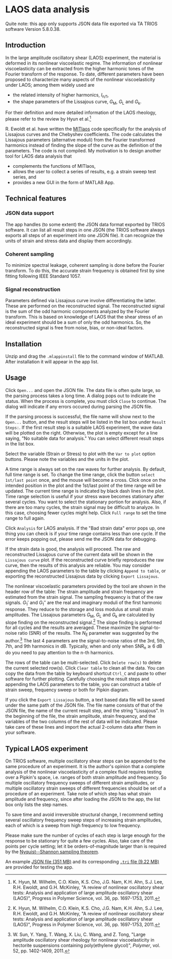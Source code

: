 # LAOS data analysis
Quite note: this app only supports JSON data file exported via TA TRIOS software Version 5.8.0.38.
## Introduction
In the large amplitude oscillatory shear (LAOS) experiment, the material is deformed in its nonlinear viscoelastic regime. The information of nonlinear viscoelasticity can be extracted from the higher harmonic tones of the Fourier transform of the response. To date, different parameters have been proposed to characterize many aspects of the nonlinear viscoelasticity under LAOS; among them widely used are

* the related intensity of higher harmonics, *I*<sub>n/1</sub>,
* the shape parameters of the Lissajous curve, *G*<sub>M</sub>, *G*<sub>L</sub> and *G*<sub>k</sub>.

For their definition and more detailed information of the LAOS rheology, please refer to the review by Hyun et al.[^1]

R. Ewoldt et al. have written the [MITlaos](http://web.mit.edu/nnf/research/phenomena/mit_laos.html) code specifically for the analysis of Lissajous curves and the Chebyshev coefficients. The code calculates the Lissajous parameters (alternative moduli) from the Fourier transformed harmonics instead of finding the slope of the curve as the definition of the parameters. The code is not compiled. My motivation is to design another tool for LAOS data analysis that

* complements the functions of MITlaos,
* allows the user to collect a series of results, e.g. a strain sweep test series, and
* provides a new GUI in the form of MATLAB App.

## Technical features
### JSON data support
The app handles (to some extent) the JSON data format exported by TRIOS software. It can list all result steps in one JSON (the TRIOS software always exports all steps of an experiment into one JSON file). It can recognize the units of strain and stress data and display them accordingly.

### Coherent sampling
To minimize spectral leakage, coherent sampling is done before the Fourier transform. To do this, the accurate strain frequency is obtained first by sine fitting following IEEE Standard 1057.

### Signal reconstruction
Parameters defined via Lissajous curve involve differentiating the latter. These are performed on the reconstructed signal. The reconstructed signal is the sum of the odd harmonic components analyzed by the Fourier transform. This is based on knowledge of LAOS that the shear stress of an ideal experiment should be a sum of only the odd harmonics. So, the reconstructed signal is free from noise, bias, or non-ideal factors.

## Installation
Unzip and drag the `.mlappinstall` file to the command window of MATLAB. After installation it will appear in the app list.

## Usage
Click `Open...` and open the JSON file. The data file is often quite large, so the parsing process takes a long time. A dialog pops out to indicate the status. When the process is complete, you must click `Close` to continue. The dialog will indicate if any errors occured during parsing the JSON file.

If the parsing process is successful, the file name will show next to the `Open...` button, and the result steps will be listed in the list box under `Result Steps:`. If the first result step is a suitable LAOS experiment, the wave data will be plotted on the right. Otherwise, the plot is empty except for a line saying, "No suitable data for analysis." You can select different result steps in the list box.

Select the variable (Strain or Stress) to plot with the `Var to plot` option buttons. Please note the variables and the units in the plot.

A time range is always set on the raw waves for further analysis. By default, full time range is set. To change the time range, click the button `select 1st/last point` once, and the mouse will become a cross. Click once on the intended position in the plot and the 1st/last point of the time range will be updated. The current time range is indicated by black dash lines in the plot. Time range selection is useful if your stress wave becomes stationary after several cycles. You want to select the stationary portion for analysis. Also, if there are too many cycles, the strain signal may be difficult to analyze. In this case, choosing fewer cycles might help. Click `Full range` to set the time range to full again.

Click `Analysis` for LAOS analysis. If the "Bad strain data" error pops up, one thing you can check is if your time range contains less than one cycle. If the error keeps popping out, please send me the JSON data for debugging.

If the strain data is good, the analysis will proceed. The raw and reconstructed Lissajous curve of the current data will be shown in the `Lissajous curve` plot. If the reconstructed curve briefly reproduces the raw curve, then the results of this analysis are reliable. You may consider appending the LAOS parameters to the table by clicking `Append to table`, or exporting the reconstructed Lissajous data by clicking `Export Lissajous`.

The nonlinear viscoelastic parameters provided by the tool are shown in the header row of the table: The strain amplitude and strain frequency are estimated from the strain signal. The sampling frequency is that of the raw signals. *G*<sub>1</sub>′ and *G*<sub>1</sub>″ are the real and imaginary moduli of the first harmonic response. They reduce to the storage and loss modulus at small strain amplitudes. The Lissajous parameters *G*<sub>M</sub>, *G*<sub>L</sub> and *G*<sub>k</sub> are calculated by slope finding on the reconstructed signal.[^1] The slope finding is performed for all cycles and the results are averaged. These maximize the signal-to-noise ratio (SNR) of the results. The *N*<sub>E</sub> parameter was suggested by the author.[^2] The last 4 parameters are the signal-to-noise ratios of the 3rd, 5th, 7th, and 9th harmonics in dB. Typically, when and only when SNR<sub>n</sub> ≳ 6 dB do you need to pay attention to the n-th harmonics.

The rows of the table can be multi-selected. Click `Delete row(s)` to delete the current selected row(s).  Click `Clear table` to clean all the data. You can copy the data from the table by keyboard shortcut `Ctrl_C` and paste to other software for further plotting. Carefully choosing the result steps and appending the LAOS parameters to the table, you can construct a table of strain sweep, frequency sweep or both for Pipkin diagram.

If you click the `Export Lissajous` button, a text based data file will be saved under the same path of the JSON file. The file name consists of that of the JSON file, the name of the current result step, and the string "Lissajous". In the beginning of the file, the strain amplitude, strain frequency, and the variables of the two columns of the rest of data will be indicated. Please take care of these lines and import the actual 2-column data after them in your software.

## Typical LAOS experiment
On TRIOS software, multiple oscillatory shear steps can be appended to the same procedure of an experiment. It is the author's opinion that a complete analysis of the nonlinear viscoelasticity of a complex fluid requires testing over a Pipkin's space, i.e. ranges of both strain amplitude and frequency. So multiple oscillatory frequency sweeps of different strain amplitudes, or multiple oscillatory strain sweeps of different frequencies should be set of a procedure of an experiment. Take note of which step has what strain amplitude and frequency, since after loading the JSON to the app, the list box only lists the step names.

To save time and avoid irreversible structural change, I recommend setting several oscillatory frequency sweep steps of increasing strain amplitudes, each of which is a sweep from high frequency to low frequency. 

Please make sure the number of cycles of each step is large enough for the response to be stationary for quite a few cycles. Also, take care of the points per cycle setting; let it be orders-of-magnitude larger than is required by the [Nyquist--Shannon sampling theorem](https://en.wikipedia.org/wiki/Nyquist%E2%80%93Shannon_sampling_theorem). 

An example [JSON file (351 MB)](https://www.andrewsun.net/wp-content/uploads/example.json) and its corresponding [`.tri` file (9.22 MB)](https://www.andrewsun.net/wp-content/uploads/example.tri) are provided for testing the app.

[^1]: K. Hyun, M. Wilhelm, C.O. Klein, K.S. Cho, J.G. Nam, K.H. Ahn, S.J. Lee, R.H. Ewoldt, and G.H. McKinley, "A review of nonlinear oscillatory shear tests: Analysis and application of large amplitude oscillatory shear (LAOS)", Progress in Polymer Science, vol. 36, pp. 1697-1753, 2011.
[^2]: W. Sun, Y. Yang, T. Wang, X. Liu, C. Wang, and Z. Tong, "Large amplitude oscillatory shear rheology for nonlinear viscoelasticity in hectorite suspensions containing poly(ethylene glycol)", _Polymer_, vol. 52, pp. 1402-1409, 2011.
